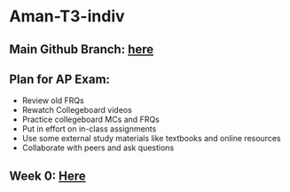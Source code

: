 # Aman-T3-indiv

## Main Github Branch: [here](https://github.com/amanj31/Aman-T3-indiv/tree/main)

## Plan for AP Exam:
* Review old FRQs
* Rewatch Collegeboard videos
* Practice collegeboard MCs and FRQs
* Put in effort on in-class assignments
* Use some external study materials like textbooks and online resources
* Collaborate with peers and ask questions

## Week 0: [Here](https://amanj31.github.io/Aman-T3-indiv/week0)

